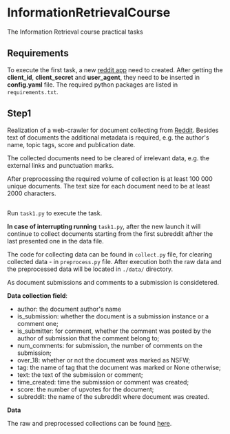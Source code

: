# InformationRetrievalCourse
The Information Retrieval course practical tasks

## Requirements 
To execute the first task, a new [reddit app](https://www.reddit.com/prefs/apps) need to created. After getting the **client_id**, **client_secret** and **user_agent**, they need to be inserted in **config.yaml** file.
The required python packages are listed in `requirements.txt`.

## Step1
Realization of a web-crawler for document collecting from [Reddit](https://www.reddit.com/). Besides text of documents the additional metadata is required, e.g. the author's name, topic tags,
score and publication date. 

The collected documents need to be cleared of irrelevant data, e.g. the external links and punctuation marks. 

After preprocessing the required volume of collection is at least 100 000 unique documents. The text size for each document need to be at least 2000 characters.
##

Run `task1.py` to execute the task.

**In case of interrupting running** `task1.py`, after the new launch it will continue to collect documents starting from the first subreddit afther the last presented one in the data file. 

The code for collecting data can be found in `collect.py` file, for clearing collected data - in `preprocess.py` file. 
After execution both the raw data and the preprocessed data will be located in `./data/` directory. 

As document submissions and comments to a submission is considetered.

**Data collection field**: 
- author: the document author's name
- is_submission: whether the document is a submission instance or a comment one;
- is_submitter: for comment, whether the comment was posted by the author of submission that the comment belong to;
- num_comments: for submission, the number of comments on the submission;
- over_18: whether or not the document was marked as NSFW;
- tag: the name of tag that the document was marked or None otherwise;
- text: the text of the submission or comment;
- time_created: time the submission or comment was created;
- score: the number of upvotes for the document;
- subreddit: the name of the subreddit where document was created.

**Data**

The raw and preprocessed collections can be found [here](https://drive.google.com/drive/folders/1I5b56tboHt3DdMA8mvroL7GVvomEHBZ9?usp=sharing).
